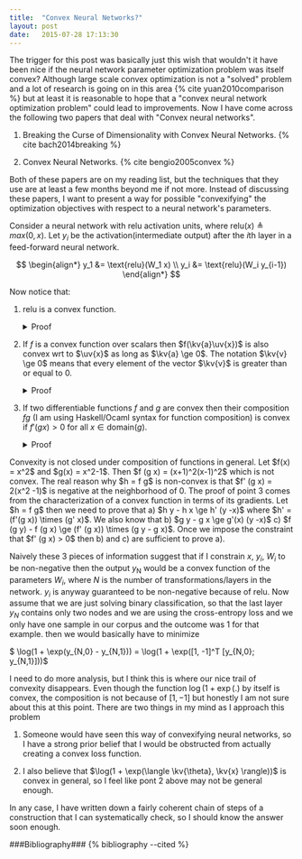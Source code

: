 ```yaml
---
title:  "Convex Neural Networks?"
layout: post
date:   2015-07-28 17:13:30
---
```

The trigger for this post was basically just this wish that wouldn't it have been nice if the neural network parameter optimization problem was itself convex? Although large scale convex optimization is not a "solved" problem and a lot of research is going on in this area {% cite yuan2010comparison %} but at least it is reasonable to hope that a "convex neural network optimization problem" could lead to improvements. Now I have come across the following two papers that deal with "Convex neural networks".

1. Breaking the Curse of Dimensionality with Convex Neural Networks. {% cite bach2014breaking %}

2. Convex Neural Networks. {% cite bengio2005convex %}

Both of these papers are on my reading list, but the techniques that they use are at least a few months beyond me if not more. Instead of discussing these papers, I want to present a way for possible "convexifying" the optimization objectives with respect to a neural network's parameters.

Consider a neural network with $\text{relu}$ activation units, where $\text{relu}(x) \triangleq max(0, x)$. Let $y_i$ be the activation(intermediate output) after the $i$th layer in a feed-forward neural network.

$$
 \begin{align*}
 y_1 &= \text{relu}(W_1 x) \\
 y_i &= \text{relu}(W_i y_{i-1})
 \end{align*}
$$

Now notice that:

1. $\text{relu}$ is a convex function.
   <details><summary>Proof</summary>
    TO ADD
   </details>

2. If $f$ is a convex function over scalars then $f(\kv{a}\uv{x})$ is also convex wrt to $\uv{x}$ as long as $\kv{a} \ge 0$. The notation $\kv{v} \ge 0$ means that every element of the vector $\kv{v}$ is greater than or equal to 0.
   <details><summary>Proof</summary>
    TO ADD
   </details>

3. If two differentiable functions $f$ and $g$ are convex then their composition $f g$ (I am using Haskell/Ocaml syntax for function composition) is convex if $f' (g x) > 0$ for all $x \in \text{domain}(g)$.
   <details><summary>Proof</summary>
    TO ADD
   </details>

<div markdown="1" class="note">
Convexity is not closed under composition of functions in general. Let $f(x) = x^2$ and $g(x) = x^2-1$. Then $f (g x) = (x+1)^2(x-1)^2$ which is not convex. The real reason why $h = f g$ is non-convex is that $f' (g x) = 2(x^2 -1)$ is negative at the neighborhood of 0. The proof of point 3 comes from the characterization of a convex function in terms of its gradients. Let $h = f g$ then we need to prove that a) $h y - h x \ge h' (y -x)$ where $h' = (f'(g x)) \times (g' x)$. We also know that b) $g y - g x \ge g'(x) (y -x)$ c) $f (g y) - f (g x) \ge (f' (g x)) \times (g y - g x)$. Once we impose the constraint that $f' (g x) > 0$ then b) and c) are sufficient to prove a).
</div>

Naively these 3 pieces of information suggest that if I constrain $x$, $y_i$, $W_i$ to be non-negative then the output $y_{\text{N}}$ would be a convex function of the parameters $W_i$, where $N$ is the number of transformations/layers in the network. $y_i$ is anyway guaranteed to be non-negative because of $\text{relu}$. Now assume that we are just solving binary classification, so that the last layer $y_N$ contains only two nodes and we are using the cross-entropy loss and we only have one sample in our corpus and the outcome was 1 for that example. then we would basically have to minimize

$ \log(1 + \exp(y_{N,0} - y_{N,1}))  = \log(1 + \exp([1, -1]^T [y_{N,0}; y_{N,1}]))$

I need to do more analysis, but I think this is where our nice trail of convexity disappears. Even though the function $\log(1 + \exp(.)$ by itself is convex, the composition is not because of $[1, -1]$ but honestly I am not sure about this at this point. There are two things in my mind as I approach this problem

1. Someone would have seen this way of convexifying neural networks, so I have a strong prior belief that I would be obstructed from actually creating a convex loss function.

2. I also believe that $\log(1 + \exp(\langle \kv{\theta}, \kv{x} \rangle))$ is convex in general, so I feel like pont 2 above may not be general enough.

In any case, I have written down a fairly coherent chain of steps of a construction that I can systematically check, so I should know the answer soon enough.

###Bibliography###
{% bibliography --cited %}
